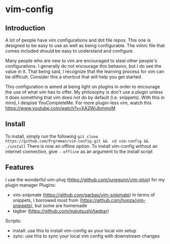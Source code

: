 # vim-config


## Introduction
A lot of people have vim configurations and dot file repos. This one is designed to be
easy to use as well as being configurable.
The vimrc file that comes included should be easy to understand and configure.

Many people who are new to vim are encouraged to steal other people's configurations. I
generally do not encourage this behavior, but I do see the value in it.
That being said, I recognize that the learning process for vim can be difficult. Consider
this a shortcut that will help you get started.

This configuration is aimed at being light on plugins in order to encourage the use of
what vim has to offer. My philosophy is don't use a plugin unless it does something that
vim does not do by default (i.e. snippets). With this in mind, I despise YouCompleteMe.
For more plugin-less vim, watch this https://www.youtube.com/watch?v=XA2WjJbmmoM


## Install
To install, simply run the following
`git clone https://github.com/Prgrmman/vim-config.git &&  cd vim-config && ./install`
There is now an offline option. To install vim-config without an internet connection,
give `--offline` as an argument to the install script

## Features
I use the wonderful vim-plug (https://github.com/junegunn/vim-plug) for my plugin manager
Plugins:
* vim-snipmate (https://github.com/garbas/vim-snipmate)
  In terms of snippets, I borrowed most from (https://github.com/honza/vim-snippets), but some are homemade
* tagbar (https://github.com/majutsushi/tagbar)

Scripts:
* install: use this to install vim-config as your local vim setup
* sync: use this to sync your local vim config with downstream changes
